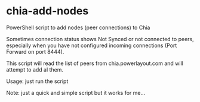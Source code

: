 # chia-add-nodes
PowerShell script to add nodes (peer connections) to Chia

Sometimes connection status shows Not Synced or not connected to peers, especially when you have not configured incoming connections (Port Forward on port 8444).

This script will read the list of peers from chia.powerlayout.com and will attempt to add al them.

Usage: just run the script

Note: just a quick and simple script but it works for me...
